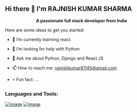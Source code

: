 ##  Hi there 👋 I'm RAJNISH KUMAR SHARMA 

**<div align='center'> A passionate full stack developer from India </div>**

Here are some ideas to get you started:

<!-- - 🔭 I’m currently working on ... -->
- 🌱 I’m currently learning react.
<!-- - 👯 I’m looking to collaborate on ... -->
- 🤔 I’m looking for help with Python
  
- 💬 Ask me about Python, Django and React JS
  
- 📫 How to reach me: rajnishkumar81145@gmail.com
<!-- - 😄 Pronouns: ... -->
- ⚡ Fun fact: ...
  
### Languages and Tools:

<a href="https://www.w3schools.com/python/default.asp">![image](https://github.com/user-attachments/assets/3db7cc52-7759-41a3-a66b-10316ab5a065)</a>
<a href="https://www.jetbrains.com/pycharm/editions/">![image](https://github.com/user-attachments/assets/d3e1ba38-591f-445f-8654-8f33e328f205)</a>
